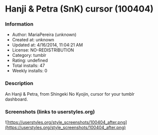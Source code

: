 # Hanji & Petra (SnK) cursor (100404)

### Information
- Author: MariaPereira (unknown)
- Created at: unknown
- Updated at: 4/16/2014, 11:04:21 AM
- License: NO-REDISTRIBUTION
- Category: tumblr
- Rating: undefined
- Total installs: 47
- Weekly installs: 0


### Description
An Hanji & Petra, from Shingeki No Kyojin, cursor for your tumblr dashboard.


### Screenshots (links to userstyles.org)
![https://userstyles.org/style_screenshots/100404_after.png](https://userstyles.org/style_screenshots/100404_after.png)


